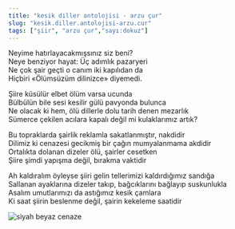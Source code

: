 ```yaml
---
title: "kesik diller antolojisi - arzu çur"
slug: "kesik.diller.antolojisi-arzu.cur"
tags: ["şiir", "arzu çur","sayı:dokuz"]
---
```


Neyime hatırlayacakmışsınız siz beni?  
Neye benziyor hayat: Üç adımlık pazaryeri\
Ne çok şair geçti o canım iki kapılıdan da\
Hiçbiri «Ölümsüzüm dilinizce» diyemedi.

Şiire küsülür elbet ölüm varsa ucunda\
Bülbülün bile sesi kesilir gülü pavyonda bulunca\
Ne olacak ki hem, ölü dillerle dolu tarih denen mezarlık\
Sümerce çekilen acılara kapalı değil mi kulaklarımız artık?

Bu topraklarda şairlik reklamla sakatlanmıştır, nakdidir\
Dilimiz ki cenazesi gecikmiş bir çağın mumyalanmama akdidir\
Ortalıkta dolanan dizeler ölü, şairler cesetken\
Şiire şimdi yapışma değil, bırakma vaktidir

Ah kaldıralım öyleyse şiiri gelin tellerimizi kaldırdığımız sandığa\
Sallanan ayaklarına dizeler takıp, bağcıklarını bağlayıp suskunlukla\
Asalım umutlarımızı da astığımız kesik çamlara\
Ki saat şiirin beslenme değil, şairin kekeleme saatidir

![siyah beyaz cenaze](/img/99.02.jpg)